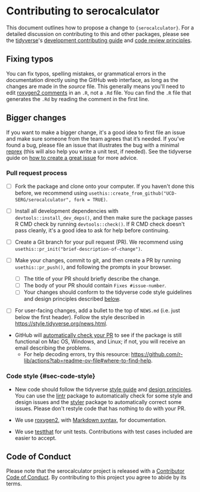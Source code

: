 # Contributing to serocalculator

This document outlines how to propose a change to `{serocalculator}`.
For a detailed discussion on contributing to this and other packages, 
please see the [tidyverse](https://www.tidyverse.org/)'s
[development contributing guide](https://rstd.io/tidy-contrib) 
and [code review principles](https://code-review.tidyverse.org/).

## Fixing typos

You can fix typos, spelling mistakes, or grammatical errors in the documentation 
directly using the GitHub web interface, 
as long as the changes are made in the _source_ file. 
This generally means you'll need to edit 
[roxygen2 comments](https://roxygen2.r-lib.org/articles/roxygen2.html) 
in an `.R`, not a `.Rd` file. 
You can find the `.R` file that generates the `.Rd` by reading the comment in the first line.

## Bigger changes

If you want to make a bigger change, it's a good idea to first file an issue and make sure someone from the team agrees that it’s needed. 
If you’ve found a bug, please file an issue that illustrates the bug with a minimal 
[reprex](https://www.tidyverse.org/help/#reprex) (this will also help you write a unit test, if needed).
See the tidyverse guide on [how to create a great issue](https://code-review.tidyverse.org/issues/) for more advice.


### Pull request process

* [ ] Fork the package and clone onto your computer. If you haven't done this before, we recommend using `usethis::create_from_github("UCD-SERG/serocalculator", fork = TRUE)`.

* [ ] Install all development dependencies with `devtools::install_dev_deps()`, and then make sure the package passes R CMD check by running `devtools::check()`. 
    If R CMD check doesn't pass cleanly, it's a good idea to ask for help before continuing. 
* [ ] Create a Git branch for your pull request (PR). We recommend using `usethis::pr_init("brief-description-of-change")`.

* [ ] Make your changes, commit to git, and then create a PR by running `usethis::pr_push()`, and following the prompts in your browser.
    - [ ] The title of your PR should briefly describe the change.
    - [ ] The body of your PR should contain `Fixes #issue-number`.
    - [ ] Your changes should conform to the tidyverse code style guidelines and design principles described [below](#sec-code-style).

* [ ] For user-facing changes, add a bullet to the top of `NEWS.md` (i.e. just below the first header). Follow the style described in <https://style.tidyverse.org/news.html>.

*  GitHub will [automatically check your PR](https://github.com/r-lib/actions) 
to see if the package is still functional on Mac OS, Windows, and Linux; 
if not, you will receive an email describing the problems. 
   - For help decoding errors, try this resource: <https://github.com/r-lib/actions?tab=readme-ov-file#where-to-find-help>.

### Code style {#sec-code-style}

*   New code should follow the tidyverse [style guide](https://style.tidyverse.org)
and [design principles](https://design.tidyverse.org/).
    You can use 
    the [lintr](https://CRAN.R-project.org/package=lintr) package 
    to automatically check for some style and design issues
    and the [styler](https://CRAN.R-project.org/package=styler) package to 
    automatically correct some issues. 
    Please don't restyle code that has nothing to do with your PR.  



*  We use [roxygen2](https://cran.r-project.org/package=roxygen2), with [Markdown syntax](https://cran.r-project.org/web/packages/roxygen2/vignettes/rd-formatting.html), for documentation.  

*  We use [testthat](https://cran.r-project.org/package=testthat) for unit tests. 
   Contributions with test cases included are easier to accept.  

## Code of Conduct

Please note that the serocalculator project is released with a
[Contributor Code of Conduct](CODE_OF_CONDUCT.md). By contributing to this
project you agree to abide by its terms.

